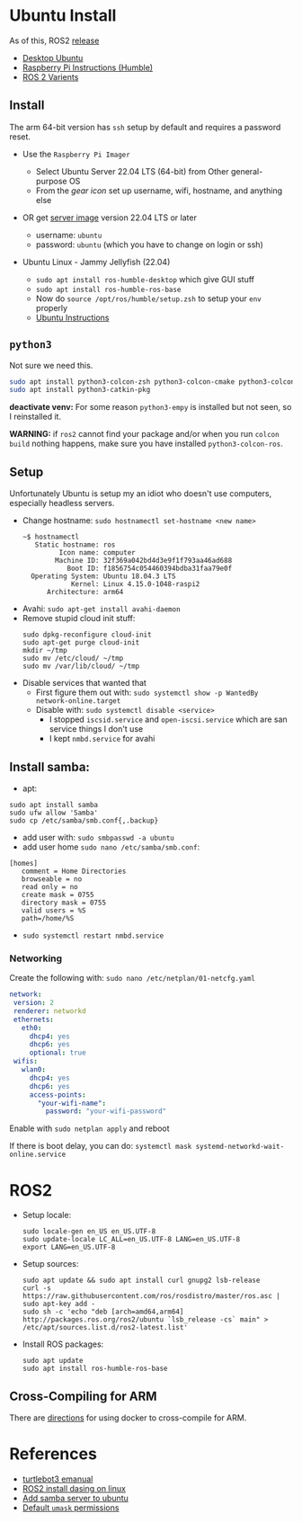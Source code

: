 # Ubuntu Install

As of this, ROS2 [release](https://index.ros.org/doc/ros2/Releases/)

- [Desktop Ubuntu](https://docs.ros.org/en/humble/Installation.html)
- [Raspberry Pi Instructions (Humble)](https://docs.ros.org/en/humble/How-To-Guides/Installing-on-Raspberry-Pi.html)
- [ROS 2 Varients](https://www.ros.org/reps/rep-2001.html#id22)

## Install

The arm 64-bit version has `ssh` setup by default and requires a password reset.

- Use the `Raspberry Pi Imager`
    - Select Ubuntu Server 22.04 LTS (64-bit) from Other general-purpose OS
    - From the *gear icon* set up username, wifi, hostname, and anything else

- OR get [server image](https://ubuntu.com/download/raspberry-pi)
version 22.04 LTS or later
    - username: `ubuntu`  
    - password: `ubuntu` (which you have to change on login or ssh)

- Ubuntu Linux - Jammy Jellyfish (22.04)
    - `sudo apt install ros-humble-desktop` which give GUI stuff
    - `sudo apt install ros-humble-ros-base`
    - Now do `source /opt/ros/humble/setup.zsh` to setup your `env` properly
    - [Ubuntu Instructions](https://docs.ros.org/en/humble/Installation/Ubuntu-Install-Debians.html)

## `python3`

Not sure we need this.

```bash
sudo apt install python3-colcon-zsh python3-colcon-cmake python3-colcon-ros python3-colcon-package-selection
sudo apt install python3-catkin-pkg
```

**deactivate venv:** For some reason `python3-empy` is installed but not seen, so I reinstalled it.

**WARNING:** if `ros2` cannot find your package and/or when you run `colcon build`
nothing happens, make sure you have installed `python3-colcon-ros`.

## Setup

Unfortunately Ubuntu is setup my an idiot who doesn't use computers, especially
headless servers.

- Change hostname: `sudo hostnamectl set-hostname <new name>`
    ```
    ~$ hostnamectl
       Static hostname: ros
             Icon name: computer
            Machine ID: 32f369a042bd4d3e9f1f793aa46ad688
               Boot ID: f1856754c054460394bdba31faa79e0f
      Operating System: Ubuntu 18.04.3 LTS
                Kernel: Linux 4.15.0-1048-raspi2
          Architecture: arm64
    ```
- Avahi: `sudo apt-get install avahi-daemon`
- Remove stupid cloud init stuff:
    ```
    sudo dpkg-reconfigure cloud-init
    sudo apt-get purge cloud-init
    mkdir ~/tmp
    sudo mv /etc/cloud/ ~/tmp
    sudo mv /var/lib/cloud/ ~/tmp
    ```
- Disable services that wanted that
    - First figure them out with: `sudo systemctl show -p WantedBy network-online.target`
    - Disable with: `sudo systemctl disable <service>`
        - I stopped `iscsid.service` and `open-iscsi.service` which are san
        service things I don't use
        - I kept `nmbd.service` for avahi

## Install samba:

- apt:
```
sudo apt install samba
sudo ufw allow 'Samba'
sudo cp /etc/samba/smb.conf{,.backup}
```
- add user with: `sudo smbpasswd -a ubuntu`
- add user home `sudo nano /etc/samba/smb.conf`:
```
[homes]
   comment = Home Directories
   browseable = no
   read only = no
   create mask = 0755
   directory mask = 0755
   valid users = %S
   path=/home/%S
```
- `sudo systemctl restart nmbd.service`

### Networking

Create the following with: `sudo nano /etc/netplan/01-netcfg.yaml`

```yaml
network:
 version: 2
 renderer: networkd
 ethernets:
   eth0:
     dhcp4: yes
     dhcp6: yes
     optional: true
 wifis:
   wlan0:
     dhcp4: yes
     dhcp6: yes
     access-points:
       "your-wifi-name":
         password: "your-wifi-password"
```

Enable with `sudo netplan apply` and reboot

If there is boot delay, you can do: `systemctl mask systemd-networkd-wait-online.service`

# ROS2

- Setup locale:
    ```
    sudo locale-gen en_US en_US.UTF-8
    sudo update-locale LC_ALL=en_US.UTF-8 LANG=en_US.UTF-8
    export LANG=en_US.UTF-8
    ```
- Setup sources:
    ```
    sudo apt update && sudo apt install curl gnupg2 lsb-release
    curl -s https://raw.githubusercontent.com/ros/rosdistro/master/ros.asc | sudo apt-key add -
    sudo sh -c 'echo "deb [arch=amd64,arm64] http://packages.ros.org/ros2/ubuntu `lsb_release -cs` main" > /etc/apt/sources.list.d/ros2-latest.list'
    ```
- Install ROS packages:
    ```
    sudo apt update
    sudo apt install ros-humble-ros-base
    ```

## Cross-Compiling for ARM

There are [directions](https://index.ros.org/doc/ros2/Tutorials/Cross-compilation/)
for using docker to cross-compile for ARM.

# References

- [turtlebot3 emanual](http://emanual.robotis.com/docs/en/platform/turtlebot3/ros2/#setup)
- [ROS2 install dasing on linux](https://index.ros.org/doc/ros2/Installation/Dashing/Linux-Install-Debians/)
- [Add samba server to ubuntu](https://linuxize.com/post/how-to-install-and-configure-samba-on-ubuntu-18-04/)
- [Default `umask` permissions](https://www.computernetworkingnotes.com/linux-tutorials/how-to-change-default-umask-permission-in-linux.html)
